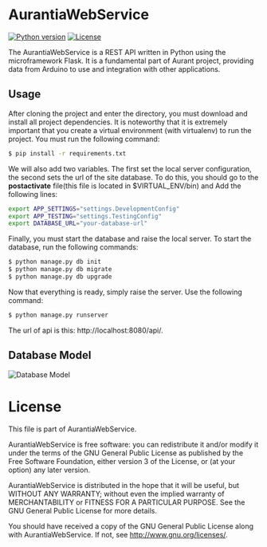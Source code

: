 # AurantiaWebService
[![Python version](https://img.shields.io/badge/python-v2.7-orange.svg)](https://www.python.org/downloads/)
[![License](https://img.shields.io/badge/license-GPL-blue.svg)](http://www.gnu.org/licenses/gpl-3.0.en.html)

The AurantiaWebService is a REST API written in Python using the microframework Flask. It is a fundamental part of Aurant project, providing data from Arduino to use and integration with other applications.

## Usage
After cloning the project and enter the directory, you must download and install all project dependencies. It is noteworthy that it is extremely important that you create a virtual environment (with virtualenv) to run the project. You must run the following command:
```sh
$ pip install -r requirements.txt
```
We will also add two variables. The first set the local server configuration, the second sets the url of the site database. To do this, you should go to the **postactivate** file(this file is located in $VIRTUAL_ENV/bin) and Add the following lines:
```sh
export APP_SETTINGS="settings.DevelopmentConfig"
export APP_TESTING="settings.TestingConfig"
export DATABASE_URL="your-database-url"
```
Finally, you must start the database and raise the local server. To start the database, run the following commands:
```sh
$ python manage.py db init
$ python manage.py db migrate
$ python manage.py db upgrade
```
Now that everything is ready, simply raise the server. Use the following command:
```sh
$ python manage.py runserver
```
The url of api is this: http://localhost:8080/api/.

## Database Model
![Database Model](https://i.imgsafe.org/25397a2.jpg)

# License

This file is part of AurantiaWebService.

AurantiaWebService is free software: you can redistribute it and/or modify
it under the terms of the GNU General Public License as published by
the Free Software Foundation, either version 3 of the License, or
(at your option) any later version.

AurantiaWebService is distributed in the hope that it will be useful,
but WITHOUT ANY WARRANTY; without even the implied warranty of
MERCHANTABILITY or FITNESS FOR A PARTICULAR PURPOSE.  See the
GNU General Public License for more details.

You should have received a copy of the GNU General Public License
along with AurantiaWebService.  If not, see <http://www.gnu.org/licenses/>.

